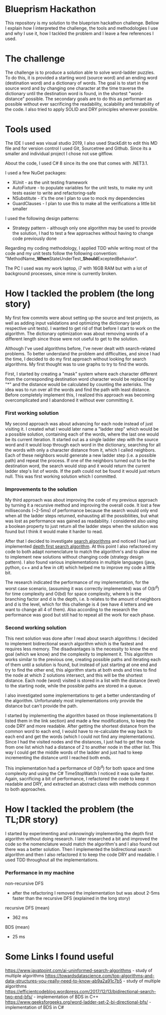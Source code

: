 # Blueprism Hackathon
This repository is my solution to the blueprism hackathon challenge. Bellow I explain how I interpreted the challenge, the tools and methodologies I use and why I use it, how I tackled the problem and I leave a few references I used.

# The challenge

The challenge is to produce a solution able to solve word-ladder puzzles. To do this, it is provided a starting word (source word) and an ending word (destination word) and a dictionary of words. The goal is to start in the source word and by changing one character at the time traverse the dictionary until the destination word is found, in the shortest "word-distance" possible.
The secondary goals are to do this as performant as possible without ever sacrificing the readability, scalability and testability of the code. I also tried to apply SOLID and DRY principles wherever possible.

# Tools used

The IDE I used was visual studio 2019, I also used StackEdit to edit this MD file and for version control I used Git, Sourcetree and Github. Since its a smaller and individual project I chose not use gitflow.

About the code, I used C# 8 since its the one that comes with .NET3.1.

I used a few NuGet packages:

-  XUnit - as the unit testing framework
- AutoFixture - to populate variables for the unit tests, to make my unit tests easier to write and refactoring-safe
- NSubstitute - it's the one I plan to use to mock my dependencies
- GuardClauses - I plan to use this to make all the verifications a little bit smaller

I used the following design patterns:

- Strategy pattern - although only one algorithm may be used to provide the solution, I had to test a few approaches without having to change code previously done

Regarding my coding methodology, I applied TDD while writing most of the code and my unit tests follow the following convention: "MethodName_**When**StateUnderTest_**Should**ExceptedBehavior".

The PC I used was my work laptop, i7 with 16GB RAM but with a lot of background processes, since mine is currently broken.

# How I tackled the problem (the long story)

My first few commits were about setting up the source and test projects, as well as adding input validations and optimizing the dictionary (and respective unit tests). I wanted to get rid of that before I start to work on the algorithm. The dictionary optimization was about removing words of a different length since those were not useful to get to the solution.

Although I've used algorithms before, I've never dealt with search-related problems. 
To better understand the problem and difficulties, and since I had the time, I decided to do my first approach without looking for search algorithms. My first thought was to use graphs to try to find the words.

First, I started by creating a "mask" system where each character different from the corresponding destination word character would be replaced by "*" and the distance would be calculated by counting the asterisks. The idea was to run over all the words and find the path with least distance. Before completely implement this, I realized this approach was becoming overcomplicated and I abandoned it without ever committing it.

### First working solution

My second approach was about advancing for each node instead of just visiting it. I created what I would later name a "ladder step" which would be a possible solution, containing each of the words, where the last one would be its current iteration. It started out as a single ladder step with the source word and it would loop through each word in the dictionary, searching for all the words with only a character distance from it, which I called neighbors. Each of these neighbors would generate a new ladder step (i.e. a possible path) and repeat the process. If one of the neighbors turned out to be the destination word, the search would stop and it would return the current ladder step's list of words. If the path could not be found it would just return null. This was first working solution which I committed.

### Improvements to the solution

My third approach was about improving the code of my previous approach by turning it a recursive method and improving the overall code. It lost a few milliseconds (~2-5ms) of performance because the search would only end when all the ladder steps returned, exhausting all the possibliities, but what was lost as performance was gained as readability. I considered also using a boolean property to just return all the ladder steps when the solution was found but I think it would make it harder to read.

After that I decided to investigate [search algorithms](https://www.javatpoint.com/ai-uninformed-search-algorithms) and noticed I had just implemented [depth first search algorithm](https://towardsdatascience.com/top-algorithms-and-data-structures-you-really-need-to-know-ab9a2a91c7b5). At this point I also refactored my code to both adapt nomenclature to match the algorithm's and to allow me to implement new solutions without changing code (strategy design pattern). I also found various implementations in multiple languages (java, python, c++ and a few in c#) which helped me to improve my code a little bit.

The research indicated the performance of my implementation, for the worst case scenario,  (assuming it was correctly implemented) was of O(b<sup>d</sup>) for time complexity and O(bd) for space complexity, where b is the branching factor and d is the depth, i.e. b relates to the amount of neighbors and d is the level, which for this challenge is 4 (we have 4 letters and we want to change all 4 of them). Also according to the research the performance was good but still had to repeat all the work for each phase.

### Second working solution
This next solution was done after I read about search algorithms: I decided to implement bidirectional search algorithm which is the fastest and requires less memory. The disadvantages is the necessity to know the end goal (which we know) and the complexity to implement it. This algorithm works similar to the previous one, creating possible paths and iterating each of them until a solution is found, but instead of just starting at one end and try to find the other end, this algorithm starts at both ends and tries to find the node at which 2 solutions intersect, and this will be the shortest distance. Each node (word) visited is stored in a list with the distance (level) to the starting node, while the possible paths are stored in a queue.

I also investigated some implementations to get a better understanding of the algorithm. Unfortunately most implementations only provide the distance but can't provide the path.

I started by implementing the algorithm based on those implementations (I listed them in the link section) and made a few modifications, to keep the code DRY and more readable. After getting the shortest distance from the common word to each end, I would have to re-calculate the way back to each end and get the words (which I could not find any implementations). Since I had the visited nodes and the distances, I just had to get the node from one list which had a distance of 2 to another node in the other list. This way I could get the middle words of the ladder and just had to keep incrementing the distance until I reached both ends. 

This implementation had a performance of O(b<sup>d</sup>) for both space and time complexity and using the C# TimeStopWatch I noticed it was quite faster. Again, sacrificing a bit of performance, I refactored the code to keep it readable and DRY, and extracted an abstract class with methods common to both approaches.

# How I tackled the problem (the TL;DR story)

I started by experimenting and unknowingly implementing the depth first algorithm without doing research. I later researched a bit and improved the code so the nomenclature would match the algorithm's and I also found out there was a better solution. Then I implemented the bidirectional search algorithm and then I also refactored it to keep the code DRY and readable.
I used TDD throughout all the implementations.

### Performance in my machine
non-recursive DFS
- after the refactoring I removed the implementation but was about 2-5ms faster than the recursive DFS (explained in the long story)

recursive DFS (mean)
- 362 ms

BDS (mean)
- 25 ms

# Some Links I found useful
https://www.javatpoint.com/ai-uninformed-search-algorithms - study of multiple algorithms
https://towardsdatascience.com/top-algorithms-and-data-structures-you-really-need-to-know-ab9a2a91c7b5 - study of multiple algorithms
https://efficientcodeblog.wordpress.com/2017/12/13/bidirectional-search-two-end-bfs/ - implementation of BDS in C++
https://www.geeksforgeeks.org/word-ladder-set-2-bi-directional-bfs/ - implementation of BDS in C#